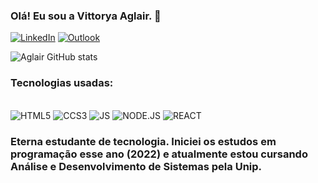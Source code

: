 ###  Olá! Eu sou a Vittorya Aglair. 🌟

[![LinkedIn](https://img.shields.io/badge/LinkedIn-0077B5?style=for-the-badge&logo=linkedin&logoColor=white)]()
[![Outlook](https://img.shields.io/badge/Microsoft_Outlook-0078D4?style=for-the-badge&logo=microsoft-outlook&logoColor=white)]()

![Aglair GitHub stats](https://github-readme-stats.vercel.app/api?username=aglairgb&show_icons=true&theme=synthwave)

### Tecnologias usadas:
<div style="display: inline_block"> <br>
<img alt="HTML5" src="https://img.shields.io/badge/HTML5-E34F26?style=for-the-badge&logo=html5&logoColor=white">
<img alt="CCS3" src="https://img.shields.io/badge/CSS3-1572B6?style=for-the-badge&logo=css3&logoColor=white">
<img alt="JS" src="https://img.shields.io/badge/JavaScript-F7DF1E?style=for-the-badge&logo=javascript&logoColor=black">
<img alt="NODE.JS" src="https://img.shields.io/badge/Node.js-43853D?style=for-the-badge&logo=node.js&logoColor=white">
<img alt="REACT" src="https://img.shields.io/badge/React-20232A?style=for-the-badge&logo=react&logoColor=61DAFB">
</div>

### Eterna estudante de tecnologia. Iniciei os estudos em programação esse ano (2022) e atualmente estou cursando Análise e Desenvolvimento de Sistemas pela Unip.
